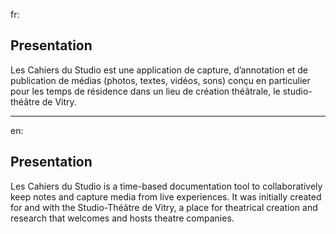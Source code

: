 fr:
## Presentation

Les Cahiers du Studio est une application de capture, d’annotation et de publication de médias (photos, textes, vidéos, sons) conçu en particulier pour les temps de résidence dans un lieu de création théâtrale, le studio-théâtre de Vitry.

----

en: 
## Presentation

Les Cahiers du Studio is a time-based documentation tool to collaboratively keep notes and capture media from live experiences. It was initially created for and with the Studio-Théâtre de Vitry, a place for theatrical creation and research that welcomes and hosts theatre companies.



